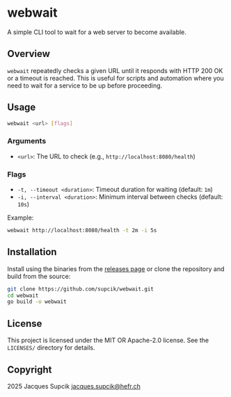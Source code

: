 # webwait

A simple CLI tool to wait for a web server to become available.

## Overview
`webwait` repeatedly checks a given URL until it responds with HTTP 200 OK or a timeout is reached. This is useful for scripts and automation where you need to wait for a service to be up before proceeding.

## Usage

```sh
webwait <url> [flags]
```

### Arguments
- `<url>`: The URL to check (e.g., `http://localhost:8080/health`)

### Flags
- `-t, --timeout <duration>`: Timeout duration for waiting (default: `1m`)
- `-i, --interval <duration>`: Minimum interval between checks (default: `10s`)

Example:
```sh
webwait http://localhost:8080/health -t 2m -i 5s
```

## Installation

Install using the binaries from the [releases page](https://github.com/supcik/webwait/releases) or clone the repository and build from the source:

```sh
git clone https://github.com/supcik/webwait.git
cd webwait
go build -o webwait
```

## License

This project is licensed under the MIT OR Apache-2.0 license. See the `LICENSES/` directory for details.

## Copyright

2025 Jacques Supcik <jacques.supcik@hefr.ch>
